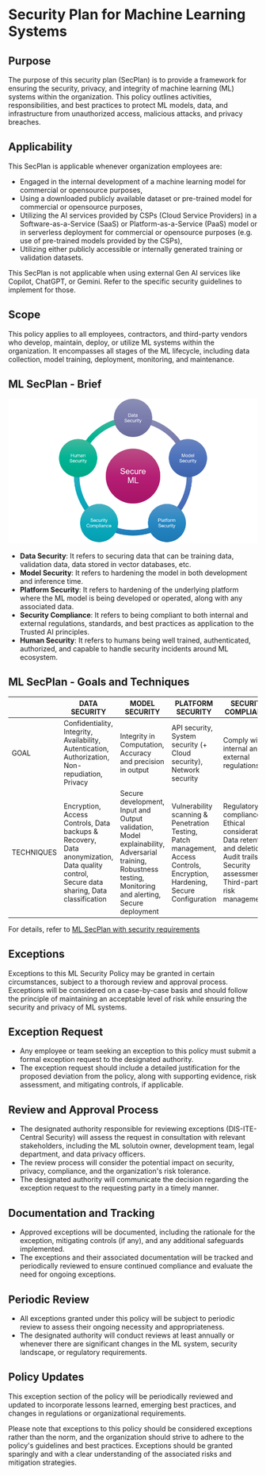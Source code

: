 # Security Plan for Machine Learning Systems

## Purpose
The purpose of this security plan (SecPlan) is to provide a framework for ensuring the security, privacy, and integrity of machine learning (ML) systems within the organization. This policy outlines activities, responsibilities, and best practices to protect ML models, data, and infrastructure from unauthorized access, malicious attacks, and privacy breaches.

## Applicability
This SecPlan is applicable whenever organization employees are:
- Engaged in the internal development of a machine learning model for commercial or opensource purposes,
- Using a downloaded publicly available dataset or pre-trained model for commercial or opensource purposes,
- Utilizing the AI services provided by CSPs (Cloud Service Providers) in a Software-as-a-Service (SaaS) or Platform-as-a-Service (PaaS) model or in serverless deployment for commercial or opensource purposes (e.g. use of pre-trained models provided by the CSPs),
- Utilizing either publicly accessible or internally generated training or validation datasets.

This SecPlan is not applicable when using external Gen AI services like Copilot, ChatGPT, or Gemini. Refer to the specific security guidelines to implement for those.

## Scope
This policy applies to all employees, contractors, and third-party vendors who develop, maintain, deploy, or utilize ML systems within the organization. It encompasses all stages of the ML lifecycle, including data collection, model training, deployment, monitoring, and maintenance.

## ML SecPlan - Brief
**![image](../images/ml.png)**

* **Data Security**: It refers to securing data that can be training data, validation data, data stored in vector databases, etc.
* **Model Security**: It refers to hardening the model in both development and inference time. 
* **Platform Security**: It refers to hardening of the underlying platform where the ML model is being developed or operated, along with any associated data.
* **Security Compliance**: It refers to being compliant to both internal and external regulations, standards, and best practices as application to the Trusted AI principles.
* **Human Security**: It refers to humans being well trained, authenticated, authorized, and capable to handle security incidents around ML ecosystem.

## ML SecPlan - Goals and Techniques
|  | DATA SECURITY | MODEL SECURITY | PLATFORM SECURITY | SECURITY COMPLIANCE | HUMAN SECURITY |
| -------- | ---- | ---- | ---- | ---- | ---- |
| GOAL | Confidentiality, Integrity, Availability, Autentication, Authorization, Non-repudiation, Privacy | Integrity in Computation, Accuracy and precision in output | API security, System security (+ Cloud security), Network security | Comply with internal and external regulations | People involved are authorized and aware of security risks |
| TECHNIQUES | Encryption, Access Controls, Data backups & Recovery, Data anonymization, Data quality control, Secure data sharing, Data classification | Secure development, Input and Output validation, Model explainability, Adversarial training, Robustness testing, Monitoring and alerting, Secure deployment | Vulnerability scanning & Penetration Testing, Patch management, Access Controls, Encryption, Hardening, Secure Configuration  | Regulatory compliance, Ethical considerations, Data retention and deletion, Audit trails, Security assessments, Third-party risk management  | Training and awareness, Background checks, Incident response, Governance and oversight, Continuous monitoring |

For details, refer to [ML SecPlan with security requirements](ml-secplan-detailed.md)


## Exceptions
Exceptions to this ML Security Policy may be granted in certain circumstances, subject to a thorough review and approval process. Exceptions will be considered on a case-by-case basis and should follow the principle of maintaining an acceptable level of risk while ensuring the security and privacy of ML systems.

## Exception Request
- Any employee or team seeking an exception to this policy must submit a formal exception request to the designated authority.
- The exception request should include a detailed justification for the proposed deviation from the policy, along with supporting evidence, risk assessment, and mitigating controls, if applicable.

## Review and Approval Process
- The designated authority responsible for reviewing exceptions (DIS-ITE-Central Security) will assess the request in consultation with relevant stakeholders, including the ML solutoin owner, development team, legal department, and data privacy officers.
- The review process will consider the potential impact on security, privacy, compliance, and the organization's risk tolerance.
- The designated authority will communicate the decision regarding the exception request to the requesting party in a timely manner.

## Documentation and Tracking
- Approved exceptions will be documented, including the rationale for the exception, mitigating controls (if any), and any additional safeguards implemented.
- The exceptions and their associated documentation will be tracked and periodically reviewed to ensure continued compliance and evaluate the need for ongoing exceptions.

## Periodic Review
- All exceptions granted under this policy will be subject to periodic review to assess their ongoing necessity and appropriateness.
- The designated authority will conduct reviews at least annually or whenever there are significant changes in the ML system, security landscape, or regulatory requirements.

## Policy Updates
This exception section of the policy will be periodically reviewed and updated to incorporate lessons learned, emerging best practices, and changes in regulations or organizational requirements.

Please note that exceptions to this policy should be considered exceptions rather than the norm, and the organization should strive to adhere to the policy's guidelines and best practices. Exceptions should be granted sparingly and with a clear understanding of the associated risks and mitigation strategies.